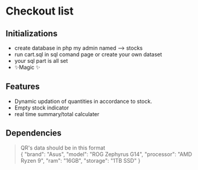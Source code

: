 # Checkout list
## Initializations


- create database in php my admin named --> stocks 
- run cart.sql in sql comand page or create your own dataset 
- your sql part is all set
- ✨Magic ✨

## Features

- Dynamic updation of quantities in accordance to stock.
- Empty stock indicator
- real time summary/total calculater

## Dependencies

> QR's data should be in this format<br>
{
  "brand": "Asus",
  "model": "ROG Zephyrus G14",
  "processor": "AMD Ryzen 9",
  "ram": "16GB",
  "storage": "1TB SSD"
}



